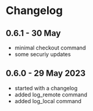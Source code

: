 # Changelog

## 0.6.1 - 30 May
- minimal checkout command
- some securiy updates

## 0.6.0 - 29 May 2023
- started with a changelog
- added log_remote command
- added log_local command
